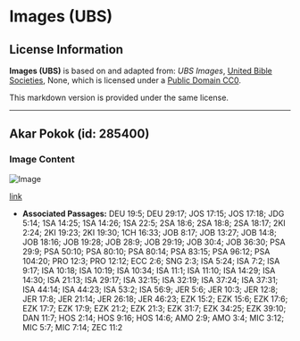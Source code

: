 # Images (UBS)

## License Information

**Images (UBS)** is based on and adapted from: _UBS Images_, [United Bible Societies](https://unitedbiblesocieties.org/), None, which is licensed under a [Public Domain CC0](https://creativecommons.org/public-domain/cc0/).

This markdown version is provided under the same license.



--------------------------------

## Akar Pokok (id: 285400)

### Image Content

![Image](https://cdn.aquifer.bible/aquifer-content/resources/Media/WEB-0770_root_tree.jpg)

[link](https://cdn.aquifer.bible/aquifer-content/resources/Media/WEB-0770_root_tree.jpg)

* **Associated Passages:** DEU 19:5; DEU 29:17; JOS 17:15; JOS 17:18; JDG 5:14; 1SA 14:25; 1SA 14:26; 1SA 22:5; 2SA 18:6; 2SA 18:8; 2SA 18:17; 2KI 2:24; 2KI 19:23; 2KI 19:30; 1CH 16:33; JOB 8:17; JOB 13:27; JOB 14:8; JOB 18:16; JOB 19:28; JOB 28:9; JOB 29:19; JOB 30:4; JOB 36:30; PSA 29:9; PSA 50:10; PSA 80:10; PSA 80:14; PSA 83:15; PSA 96:12; PSA 104:20; PRO 12:3; PRO 12:12; ECC 2:6; SNG 2:3; ISA 5:24; ISA 7:2; ISA 9:17; ISA 10:18; ISA 10:19; ISA 10:34; ISA 11:1; ISA 11:10; ISA 14:29; ISA 14:30; ISA 21:13; ISA 29:17; ISA 32:15; ISA 32:19; ISA 37:24; ISA 37:31; ISA 44:14; ISA 44:23; ISA 53:2; ISA 56:9; JER 5:6; JER 10:3; JER 12:8; JER 17:8; JER 21:14; JER 26:18; JER 46:23; EZK 15:2; EZK 15:6; EZK 17:6; EZK 17:7; EZK 17:9; EZK 21:2; EZK 21:3; EZK 31:7; EZK 34:25; EZK 39:10; DAN 11:7; HOS 2:14; HOS 9:16; HOS 14:6; AMO 2:9; AMO 3:4; MIC 3:12; MIC 5:7; MIC 7:14; ZEC 11:2

